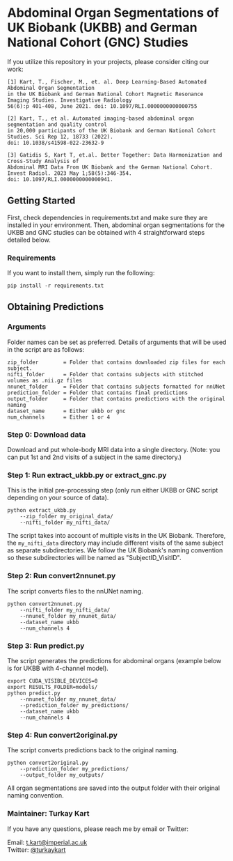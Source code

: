 # Abdominal Organ Segmentations of UK Biobank (UKBB) and German National Cohort (GNC) Studies

If you utilize this repository in your projects, please consider citing our work:

```
[1] Kart, T., Fischer, M., et. al. Deep Learning‐Based Automated Abdominal Organ Segmentation
in the UK Biobank and German National Cohort Magnetic Resonance Imaging Studies. Investigative Radiology
56(6):p 401-408, June 2021. doi: 10.1097/RLI.0000000000000755

[2] Kart, T., et al. Automated imaging-based abdominal organ segmentation and quality control
in 20,000 participants of the UK Biobank and German National Cohort Studies. Sci Rep 12, 18733 (2022).
doi: 10.1038/s41598-022-23632-9

[3] Gatidis S, Kart T, et.al. Better Together: Data Harmonization and Cross-Study Analysis of
Abdominal MRI Data From UK Biobank and the German National Cohort. Invest Radiol. 2023 May 1;58(5):346-354.
doi: 10.1097/RLI.0000000000000941.
```

## Getting Started

First, check dependencies in requirements.txt and make sure they are installed in your environment. Then, abdominal organ segmentations for the UKBB and GNC studies can be obtained with 4 straightforward steps detailed below. 

### Requirements
If you want to install them, simply run the following:

```
pip install -r requirements.txt
```

## Obtaining Predictions

### Arguments
Folder names can be set as preferred. Details of arguments that will be used in the script are as follows:
```
zip_folder        = Folder that contains downloaded zip files for each subject. 
nifti_folder      = Folder that contains subjects with stitched volumes as .nii.gz files
nnunet_folder     = Folder that contains subjects formatted for nnUNet
prediction_folder = Folder that contains final predictions
output_folder     = Folder that contains predictions with the original naming
dataset_name      = Either ukbb or gnc
num_channels      = Either 1 or 4
```

### Step 0: Download data 
Download and put whole-body MRI data into a single directory. (Note: you can put 1st and 2nd visits of a subject in the same directory.)


### Step 1: Run extract_ukbb.py or extract_gnc.py 
This is the initial pre-processing step (only run either UKBB or GNC script depending on your source of data).

```
python extract_ukbb.py 
    --zip_folder my_original_data/ 
    --nifti_folder my_nifti_data/
```
The script takes into account of multiple visits in the UK Biobank. Therefore, the ```my_nifti_data``` directory may include different visits of the same subject as separate subdirectories. We follow the UK Biobank's naming convention so these subdirectories will be named as "SubjectID_VisitID".

### Step 2: Run convert2nnunet.py 
The script converts files to the nnUNet naming.

```
python convert2nnunet.py 
    --nifti_folder my_nifti_data/ 
    --nnunet_folder my_nnunet_data/ 
    --dataset_name ukbb 
    --num_channels 4
```


### Step 3: Run predict.py 
The script generates the predictions for abdominal organs (example below is for UKBB with 4-channel model).

```
export CUDA_VISIBLE_DEVICES=0 
export RESULTS_FOLDER=models/ 
python predict.py 
    --nnunet_folder my_nnunet_data/ 
    --prediction_folder my_predictions/ 
    --dataset_name ukbb 
    --num_channels 4
```


### Step 4: Run convert2original.py 
The script converts predictions back to the original naming.

```
python convert2original.py 
    --prediction_folder my_predictions/ 
    --output_folder my_outputs/
```


All organ segmentations are saved into the output folder with their original naming convention.

### Maintainer: Turkay Kart

If you have any questions, please reach me by email or Twitter:

Email: t.kart@imperial.ac.uk\
Twitter: [@turkaykart](https://twitter.com/turkaykart)


